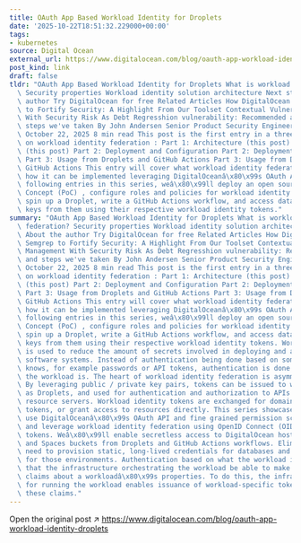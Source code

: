 ```yaml
---
title: OAuth App Based Workload Identity for Droplets
date: '2025-10-22T18:51:32.229000+00:00'
tags:
- kubernetes
source: Digital Ocean
external_url: https://www.digitalocean.com/blog/oauth-app-workload-identity-droplets
post_kind: link
draft: false
tldr: "OAuth App Based Workload Identity for Droplets What is workload identity federation?\
  \ Security properties Workload identity solution architecture Next steps About the\
  \ author Try DigitalOcean for free Related Articles How DigitalOcean Uses Semgrep\
  \ to Fortify Security: A Highlight From Our Toolset Contextual Vulnerability Management\
  \ With Security Risk As Debt Regresshion vulnerability: Recommended actions and\
  \ steps we've taken By John Andersen Senior Product Security Engineer Published:\
  \ October 22, 2025 8 min read This post is the first entry in a three part series\
  \ on workload identity federation : Part 1: Architecture (this post) Part 1: Architecture\
  \ (this post) Part 2: Deployment and Configuration Part 2: Deployment and Configuration\
  \ Part 3: Usage from Droplets and GitHub Actions Part 3: Usage from Droplets and\
  \ GitHub Actions This entry will cover what workload identity federation is and\
  \ how it can be implemented leveraging DigitalOceanâ\x80\x99s OAuth API. In the\
  \ following entries in this series, weâ\x80\x99ll deploy an open source Proof of\
  \ Concept (PoC) , configure roles and policies for workload identity access control,\
  \ spin up a Droplet, write a GitHub Actions workflow, and access databases and Spaces\
  \ keys from them using their respective workload identity tokens."
summary: "OAuth App Based Workload Identity for Droplets What is workload identity\
  \ federation? Security properties Workload identity solution architecture Next steps\
  \ About the author Try DigitalOcean for free Related Articles How DigitalOcean Uses\
  \ Semgrep to Fortify Security: A Highlight From Our Toolset Contextual Vulnerability\
  \ Management With Security Risk As Debt Regresshion vulnerability: Recommended actions\
  \ and steps we've taken By John Andersen Senior Product Security Engineer Published:\
  \ October 22, 2025 8 min read This post is the first entry in a three part series\
  \ on workload identity federation : Part 1: Architecture (this post) Part 1: Architecture\
  \ (this post) Part 2: Deployment and Configuration Part 2: Deployment and Configuration\
  \ Part 3: Usage from Droplets and GitHub Actions Part 3: Usage from Droplets and\
  \ GitHub Actions This entry will cover what workload identity federation is and\
  \ how it can be implemented leveraging DigitalOceanâ\x80\x99s OAuth API. In the\
  \ following entries in this series, weâ\x80\x99ll deploy an open source Proof of\
  \ Concept (PoC) , configure roles and policies for workload identity access control,\
  \ spin up a Droplet, write a GitHub Actions workflow, and access databases and Spaces\
  \ keys from them using their respective workload identity tokens. Workload identity\
  \ is used to reduce the amount of secrets involved in deploying and administrating\
  \ software systems. Instead of authentication being done based on something a workload\
  \ knows, for example passwords or API tokens, authentication is done based on what\
  \ the workload is. The heart of workload identity federation is asymmetric cryptography.\
  \ By leveraging public / private key pairs, tokens can be issued to workloads, such\
  \ as Droplets, and used for authentication and authorization to APIs exposed by\
  \ resource servers. Workload identity tokens are exchanged for domain specific access\
  \ tokens, or grant access to resources directly. This series showcases how we can\
  \ use DigitalOceanâ\x80\x99s OAuth API and fine grained permission scopes to implement\
  \ and leverage workload identity federation using OpenID Connect (OIDC) protocol\
  \ tokens. Weâ\x80\x99ll enable secretless access to DigitalOcean hosted databases\
  \ and Spaces buckets from Droplets and GitHub Actions workflows. Eliminating the\
  \ need to provision static, long-lived credentials for databases and Spaces buckets\
  \ for those environments. Authentication based on what the workload is requires\
  \ that the infrastructure orchestrating the workload be able to make verifiable\
  \ claims about a workloadâ\x80\x99s properties. To do this, the infrastructure responsible\
  \ for running the workload enables issuance of workload-specific tokens containing\
  \ these claims."
---
```

Open the original post ↗ https://www.digitalocean.com/blog/oauth-app-workload-identity-droplets
